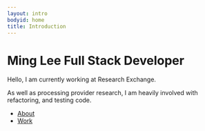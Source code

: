 ```yaml
---
layout: intro
bodyid: home
title: Introduction
---
```


<h1 class="intro">
    <span class="name">Ming Lee</span>
    <span class="title">Full Stack Developer</span>
</h1>

Hello, I am currently working at Research Exchange.

As well as processing provider research, I am heavily involved with refactoring, and testing code.

<!-- I create apps with awesome user experience, clean, and functional code. -->

<ul class="intro-list">
    <li><a href="/about/">About</a></li>
    <li><a href='/work/'>Work</a></li>
</ul>
